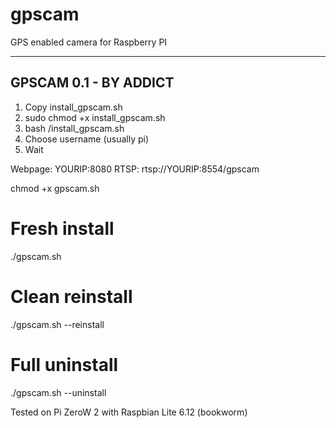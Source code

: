 # gpscam
GPS enabled camera for Raspberry PI

----------------------
GPSCAM 0.1 - BY ADDICT
----------------------
1. Copy install_gpscam.sh
2. sudo chmod +x install_gpscam.sh
3. bash /install_gpscam.sh
4. Choose username (usually pi)
5. Wait

  
Webpage: YOURIP:8080
RTSP: rtsp://YOURIP:8554/gpscam

chmod +x gpscam.sh

# Fresh install
./gpscam.sh

# Clean reinstall
./gpscam.sh --reinstall

# Full uninstall
./gpscam.sh --uninstall

Tested on Pi ZeroW 2 with Raspbian Lite 6.12 (bookworm)
